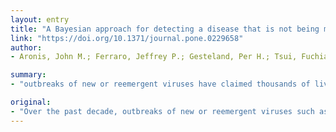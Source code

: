 ```yaml
---
layout: entry
title: "A Bayesian approach for detecting a disease that is not being modeled"
link: "https://doi.org/10.1371/journal.pone.0229658"
author:
- Aronis, John M.; Ferraro, Jeffrey P.; Gesteland, Per H.; Tsui, Fuchiang; Ye, Ye; Wagner, Michael M.; Cooper, Gregory F.

summary:
- "outbreaks of new or reemergent viruses have claimed thousands of lives. The detection and characterization of emergent diseases is an important problem. Bayesian statistical model can detect and characterize previously unknown and unmodeled diseases from patient-care reports and evaluate its performance on historical data. We describe a statistical model that can detect. previously unknown diseases. Over the past decade, outbreaks have cost governments and healthcare systems billions of dollars. Since the appearance of new and transformed diseases is likely to continue, the detection and characterizing new or transformed diseases have cost billions."

original:
- "Over the past decade, outbreaks of new or reemergent viruses such as severe acute respiratory syndrome (SARS) virus, Middle East respiratory syndrome (MERS) virus, and Zika have claimed thousands of lives and cost governments and healthcare systems billions of dollars. Because the appearance of new or transformed diseases is likely to continue, the detection and characterization of emergent diseases is an important problem. We describe a Bayesian statistical model that can detect and characterize previously unknown and unmodeled diseases from patient-care reports and evaluate its performance on historical data."
---
```


